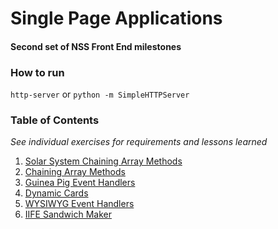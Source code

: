 # Single Page Applications
#### Second set of NSS Front End milestones

### How to run

`http-server` or `python -m SimpleHTTPServer`

### Table of Contents

*See individual exercises for requirements and lessons learned*

1. [Solar System Chaining Array Methods](https://github.com/complikatyed/single-page-applications/blob/master/solarChains/requirements.md)  
2. [Chaining Array Methods](https://github.com/complikatyed/single-page-applications/blob/master/chainingArrays/requirements.md)  
3. [Guinea Pig Event Handlers](https://github.com/complikatyed/single-page-applications/blob/master/guineaPig/requirements.md)  
4. [Dynamic Cards](https://github.com/complikatyed/single-page-applications/blob/master/dynamicCards/requirements.md)
5. [WYSIWYG Event Handlers](https://github.com/complikatyed/single-page-applications/blob/master/wysiwyg/README.md)  
6. [IIFE Sandwich Maker](https://github.com/complikatyed/single-page-applications/blob/master/sandwich/requirements.md)  

